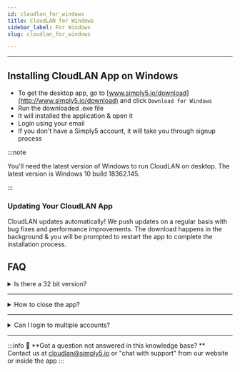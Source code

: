 ```yaml
---
id: cloudlan_for_windows
title: CloudLAN for Windows
sidebar_label: For Windows
slug: cloudlan_for_windows

---
```

---
## Installing CloudLAN App on Windows
- To get the desktop app, go to [www.simply5.io/download](http://www.simply5.io/download) and click `Download for Windows`
- Run the downloaded .exe file
- It will installed the application & open it
- Login using your email
- If you don't have a Simply5 account, it will take you through signup process



:::note

You'll need the latest version of Windows to run CloudLAN on desktop. The latest version is Windows 10 build 18362.145.

:::


### Updating Your CloudLAN App  
CloudLAN updates automatically! We push updates on a regular basis with bug fixes and performance improvements. The download happens in the background & you will be prompted to restart the app to complete the installation process.

## FAQ

<details>
<summary>  Is there a 32 bit version? </summary>
 Answer:    It is in the roadmap, plz upvote by leaving a comment on comment section.  
</details>

---
 <details>
 <summary> How to close the app? </summary> 
 Answer:    Since CloudLAN is a connectivity app closing or minimizing the app, will minimize it to the Notification area. You can right-click on the icon & close the app properly  
</details>

---
 <details>
 <summary> Can I login to multiple accounts? </summary> 
 Answer: No, Currently we only support running only 1 instance of app 
</details>

---
:::info
:information_desk_person: **Got a question not answered in this knowledge base? ** <br />
Contact us at [cloudlan@simply5.io](mailto:cloudlan@simply5.io) or "chat with support" from our website or inside the app
:::